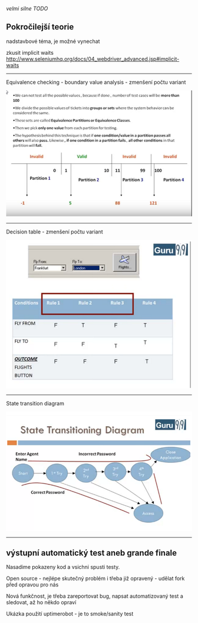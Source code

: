 _velmi silne TODO_




Pokročilejší teorie
-------------------

nadstavbové téma, je možné vynechat

zkusit implicit waits http://www.seleniumhq.org/docs/04_webdriver_advanced.jsp#implicit-waits

-------------------

Equivalence checking - boundary value analysis - zmenšení počtu variant

![01](01.png)

-------------------

Decision table - zmenšení počtu variant

![02](02.png)

-------------------

State transition diagram

![03](03.png)

-------------------



výstupní automatický test aneb grande finale
--------------------------------------------

Nasadime pokazeny kod a vsichni spusti testy.


Open source - nejlépe skutečný problém i třeba již opravený - udělat fork před opravou pro nás

Nová funkčnost, je třeba zareportovat bug, napsat automatizovaný test a sledovat, až ho někdo opraví

Ukázka použití uptimerobot - je to smoke/sanity test

